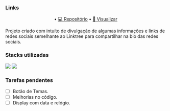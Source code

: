 ### Links

<p align="center">
• <a href="https://github.com/brenordev/links">💻 Repositório</a>
• <a href="https://brenordev.github.io/links/">🚀 Visualizar</a>
</p>

 Projeto criado com intuíto de divulgação de algumas informações e links de redes sociais semelhante ao Linktree para compartilhar na bio das redes sociais.

### Stacks utilizadas

<div>
  <img src="https://img.shields.io/badge/HTML5-E34F26?style=for-the-badge&logo=html5&logoColor=white">
  <img src="https://img.shields.io/badge/CSS3-1572B6?style=for-the-badge&logo=css3&logoColor=white">
</div>

### Tarefas pendentes
- [ ] Botão de Temas.
- [ ] Melhorias no código.
- [ ] Display com data e relógio.
